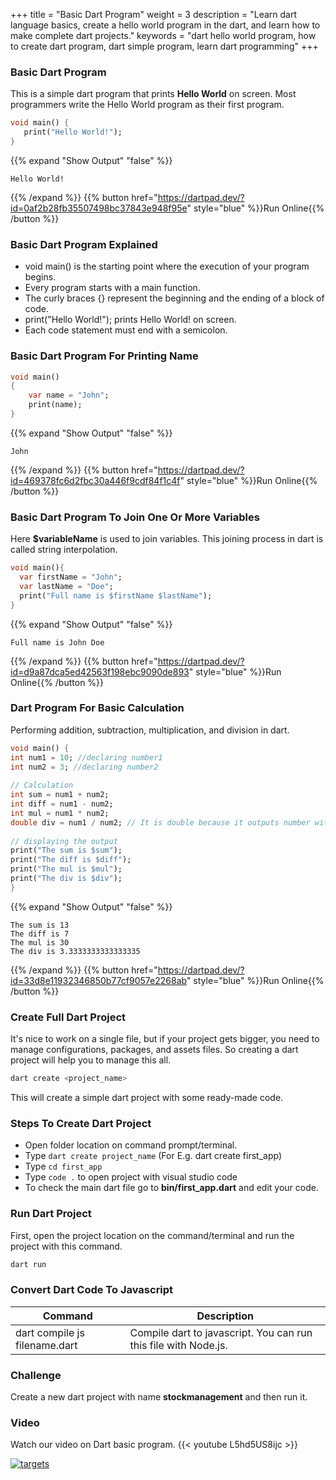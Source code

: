 +++
title = "Basic Dart Program"
weight = 3
description = "Learn dart language basics, create a hello world program in the dart, and learn how to make complete dart projects."
keywords = "dart hello world program, how to create dart program, dart simple program, learn dart programming"
+++

### Basic Dart Program
This is a simple dart program that prints **Hello World** on screen. Most programmers write the Hello World program as their first program.

```dart
void main() { 
   print("Hello World!"); 
}
```
{{% expand "Show Output" "false" %}}
````plaintext
Hello World!
````
{{% /expand %}}
{{% button href="https://dartpad.dev/?id=0af2b28fb35507498bc37843e948f95e" style="blue" %}}Run Online{{% /button %}}

### Basic Dart Program Explained
- void main() is the starting point where the execution of your program begins. 
- Every program starts with a main function.
- The curly braces {} represent the beginning and the ending of a block of code.
- print("Hello World!"); prints Hello World! on screen.
- Each code statement must end with a semicolon.
 
### Basic Dart Program For Printing Name

```dart
void main()
{
    var name = "John";
    print(name);
}
``` 
{{% expand "Show Output" "false" %}}
````plaintext
John
````
{{% /expand %}}
{{% button href="https://dartpad.dev/?id=469378fc6d2fbc30a446f9cdf84f1c4f" style="blue" %}}Run Online{{% /button %}}

### Basic Dart Program To Join One Or More Variables
Here **$variableName** is used to join variables. This joining process in dart is called string interpolation.

```dart
void main(){
  var firstName = "John";
  var lastName = "Doe";
  print("Full name is $firstName $lastName");
}
``` 
{{% expand "Show Output" "false" %}}
````plaintext
Full name is John Doe
````
{{% /expand %}}
{{% button href="https://dartpad.dev/?id=d9a87dca5ed42563f198ebc9090de893" style="blue" %}}Run Online{{% /button %}}

### Dart Program For Basic Calculation
Performing addition, subtraction, multiplication, and division in dart.

```dart
void main() {
int num1 = 10; //declaring number1
int num2 = 3; //declaring number2
  
// Calculation
int sum = num1 + num2;
int diff = num1 - num2;
int mul = num1 * num2;
double div = num1 / num2; // It is double because it outputs number with decimal.
  
// displaying the output
print("The sum is $sum");
print("The diff is $diff");
print("The mul is $mul");
print("The div is $div");
}
```
{{% expand "Show Output" "false" %}}
````plaintext
The sum is 13
The diff is 7
The mul is 30
The div is 3.3333333333333335
````
{{% /expand %}}
{{% button href="https://dartpad.dev/?id=33d8e11932346850b77cf9057e2268ab" style="blue" %}}Run Online{{% /button %}}

### Create Full Dart Project
It's nice to work on a single file, but if your project gets bigger, you need to manage configurations, packages, and assets files. So creating a dart project will help you to manage this all.

```dart
dart create <project_name>
```
This will create a simple dart project with some ready-made code.

### Steps To Create Dart Project
- Open folder location on command prompt/terminal.
- Type `dart create project_name` (For E.g. dart create first_app)
- Type `cd first_app`
- Type `code .` to open project with visual studio code
- To check the main dart file go to **bin/first_app.dart** and edit your code.

### Run Dart Project
First, open the project location on the command/terminal and run the project with this command.
```dart
dart run
```

### Convert Dart Code To Javascript
|  Command  |  Description  |
| ----------- | --------- | 
|  dart compile js filename.dart  |  Compile dart to javascript. You can run this file with Node.js.  |

### Challenge
Create a new dart project with name **stockmanagement** and then run it.

### Video
Watch our video on Dart basic program.
{{< youtube L5hd5US8ijc >}}

[![targets](/images/pieces/powertip-banner.png)](https://pieces.app/?utm_source=dart-tutorial&utm_medium=banner&utm_campaign=dart-tutorial-website&utm_content=powertip)
